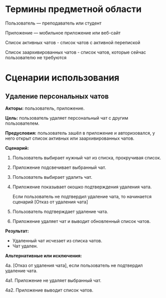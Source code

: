 # Термины предметной области

Пользователь — преподаватель или студент

Приложение — мобильное приложение или веб-сайт

Список активных чатов - список чатов с активной перепиской

Список заархивированных чатов - список чатов, которые сейчас пользователю не требуются

# Сценарии использования

## Удаление персональных чатов

**Акторы:** пользователь, приложение.

**Цель:** пользователь удаляет персональный чат с другим пользователем.

**Предусловия:** пользователь зашёл в приложение и авторизовался, у него открыт список активных или заархивированных чатов.

**Сценарий:**
1. Пользователь выбирает нужный чат из списка, прокручивая список.
2. Приложение подсвечивает выбранный чат.
3. Пользователь выбирает удалить чат.
4. Приложение показывает окошко подтверждения удаления чата.

    Если пользователь не подтвердил удаление чата, то начинается сценарий [Отказ от удаления чата] 

5. Пользователь подтверждает удаление чата.
6. Приложение удаляет чат и выводит обновленный список чатов.

**Результат:**
- Удаленный чат исчезает из списка чатов.
- Чат удален.

**Альтернативные или исключения:** 

4а. [Отказ от удаления чата], если пользователь не подтвердил удаление чата.

4a1. Приложение не удаляет выбранный чат.

4а2. Приложение выводит список чатов.


